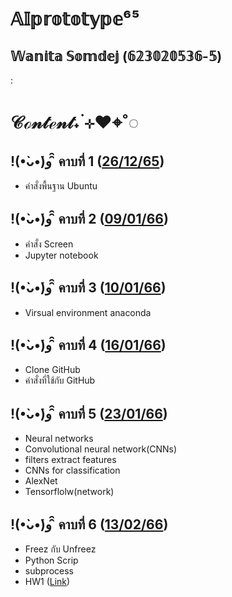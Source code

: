 # 𝔸𝕀𝕡𝕣𝕠𝕥𝕠𝕥𝕪𝕡𝕖⁶⁵
 ## 𝕎𝕒𝕟𝕚𝕥𝕒 𝕊𝕠𝕞𝕕𝕖𝕛 (𝟞𝟚𝟛𝟘𝟚𝟘𝟝𝟛𝟞-𝟝)
: 
# 𝒞ℴ𝓃𝓉ℯ𝓃𝓉˖ ࣪⊹❤︎⌖˚◌

## !(•̀ᴗ•́)و ̑̑ คาบที่ 1 ([26/12/65](https://github.com/Wanita-8943/AIprototype65/blob/main/%E0%B8%84%E0%B8%B2%E0%B8%9A%E0%B8%97%E0%B8%B5%E0%B9%88%201.pdf))
- คำสั่งพื้นฐาน Ubuntu

## !(•̀ᴗ•́)و ̑̑ คาบที่ 2 ([09/01/66](https://github.com/Wanita-8943/AIprototype65/blob/main/%E0%B8%84%E0%B8%B2%E0%B8%9A%E0%B8%97%E0%B8%B5%E0%B9%88%202.pdf))
- คำสั่ง Screen
- Jupyter notebook

## !(•̀ᴗ•́)و ̑̑ คาบที่ 3 ([10/01/66](https://github.com/Wanita-8943/AIprototype65/blob/main/%E0%B8%84%E0%B8%B2%E0%B8%9A%E0%B8%97%E0%B8%B5%E0%B9%88%203.pdf))
- Virsual environment anaconda

## !(•̀ᴗ•́)و ̑̑ คาบที่ 4 ([16/01/66](https://github.com/Wanita-8943/AIprototype65/blob/main/%E0%B8%84%E0%B8%B2%E0%B8%9A%E0%B8%97%E0%B8%B5%E0%B9%88%204.pdf))
- Clone GitHub
- คำสั่งที่ใช้กับ GitHub 

## !(•̀ᴗ•́)و ̑̑ คาบที่ 5 ([23/01/66](https://github.com/Wanita-8943/AIprototype65/blob/main/%E0%B8%84%E0%B8%B2%E0%B8%9A%E0%B8%97%E0%B8%B5%E0%B9%88%205.pdf))
- Neural networks
- Convolutional neural network(CNNs)
- filters extract features
- CNNs for classification
- AlexNet
- Tensorflolw(network)

## !(•̀ᴗ•́)و ̑̑ คาบที่ 6 ([13/02/66](https://github.com/Wanita-8943/AIprototype65/blob/main/%E0%B8%84%E0%B8%B2%E0%B8%9A%E0%B8%97%E0%B8%B5%E0%B9%88%206.pdf))
- Freez กับ Unfreez
- Python Scrip
- subprocess
- HW1 ([Link](https://github.com/Wanita-8943/AIprototype65/blob/main/python_subprocess.py))
